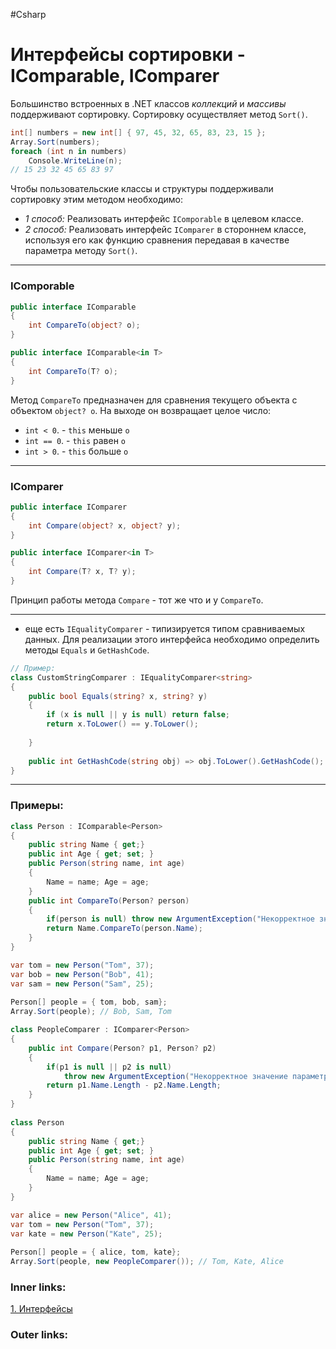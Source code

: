 #Csharp 

# Интерфейсы сортировки - IComparable, IComparer

Большинство встроенных в .NET классов *коллекций* и *массивы* поддерживают сортировку.
Сортировку осуществляет метод `Sort()`.

```csharp
int[] numbers = new int[] { 97, 45, 32, 65, 83, 23, 15 };
Array.Sort(numbers);
foreach (int n in numbers)
    Console.WriteLine(n);
// 15 23 32 45 65 83 97
```

Чтобы пользовательские классы и структуры поддерживали сортировку этим методом необходимо:
- *1 способ:* Реализовать интерфейс `IComporable` в целевом классе.
- *2 способ:* Реализовать интерфейс `IComparer` в стороннем классе, используя его как функцию сравнения передавая в качестве параметра методу `Sort()`.

---
### IComporable

```csharp
public interface IComparable
{
    int CompareTo(object? o);
}

public interface IComparable<in T>
{
    int CompareTo(T? o);
}
```

Метод `CompareTo` предназначен для сравнения текущего объекта с объектом `object? o`. 
На выходе он возвращает целое число:
- `int < 0`. - `this` меньше `o`
- `int == 0`.  - `this` равен `o`
- `int > 0`. - `this` больше `o`

---
### IComparer

```csharp
public interface IComparer
{
    int Compare(object? x, object? y);
}

public interface IComparer<in T>
{
    int Compare(T? x, T? y);
}
```

Принцип работы метода `Compare` - тот же что и у `CompareTo`.

---
- еще есть `IEqualityComparer` - типизируется типом сравниваемых данных. Для реализации этого интерфейса необходимо определить методы `Equals` и `GetHashCode`.

```csharp
// Пример:
class CustomStringComparer : IEqualityComparer<string>
{
    public bool Equals(string? x, string? y)
    {
        if (x is null || y is null) return false;
        return x.ToLower() == y.ToLower();
 
    }
 
    public int GetHashCode(string obj) => obj.ToLower().GetHashCode();
}
```

---

### Примеры:

```csharp
class Person : IComparable<Person>
{
    public string Name { get;}
    public int Age { get; set; }
    public Person(string name, int age)
    {
        Name = name; Age = age;
    }
    public int CompareTo(Person? person)
    {
        if(person is null) throw new ArgumentException("Некорректное значение параметра");
        return Name.CompareTo(person.Name);
    }
}

var tom = new Person("Tom", 37);
var bob = new Person("Bob", 41);
var sam = new Person("Sam", 25);
 
Person[] people = { tom, bob, sam};
Array.Sort(people); // Bob, Sam, Tom
```

```csharp
class PeopleComparer : IComparer<Person>
{
    public int Compare(Person? p1, Person? p2)
    {
        if(p1 is null || p2 is null) 
            throw new ArgumentException("Некорректное значение параметра");
        return p1.Name.Length - p2.Name.Length;
    }
}
 
class Person
{
    public string Name { get;}
    public int Age { get; set; }
    public Person(string name, int age)
    {
        Name = name; Age = age;
    }
}

var alice = new Person("Alice", 41);
var tom = new Person("Tom", 37);
var kate = new Person("Kate", 25);
 
Person[] people = { alice, tom, kate};
Array.Sort(people, new PeopleComparer()); // Tom, Kate, Alice
```

### Inner links:
[1. Интерфейсы](1.%20Languages/C-sharp/0.%20Введение/3.%20Интерфейсы/1.%20Интерфейсы.md)


### Outer links:


